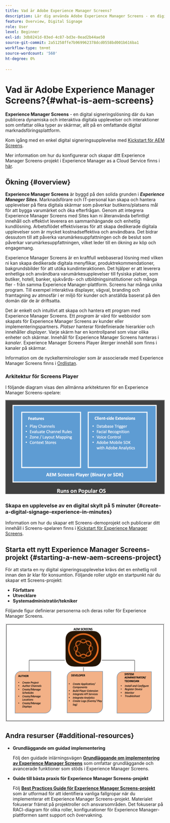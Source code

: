```yaml
---
title: Vad är Adobe Experience Manager Screens?
description: Lär dig använda Adobe Experience Manager Screens - en digital signeringslösning - som gör att du kan publicera dynamiska och interaktiva digitala upplevelser och interaktioner som omfattar olika typer av skärmar, allt på en omfattande digital marknadsföringsplattform.
feature: Overview, Digital Signage
role: User
level: Beginner
exl-id: 3db8241d-03ed-4c87-bd3e-0ead2b44ae50
source-git-commit: 2a51258ffe7b969962378dcd0558bd001b616ba1
workflow-type: tm+mt
source-wordcount: '560'
ht-degree: 0%

---
```


# Vad är Adobe Experience Manager Screens?{#what-is-aem-screens}

**Experience Manager Screens** - en digital signeringslösning där du kan publicera dynamiska och interaktiva digitala upplevelser och interaktioner som omfattar olika typer av skärmar, allt på en omfattande digital marknadsföringsplattform.

Kom igång med en enkel digital signeringsupplevelse med [Kickstart för AEM Screens](kickstart-for-aem-screens.md).

Mer information om hur du konfigurerar och skapar ditt Experience Manager Screens-projekt i Experience Manager as a Cloud Service finns i [här](https://experienceleague.adobe.com/sv/docs/experience-manager-screens/using/about-guide).

## Ökning {#overview}

**Experience Manager Screens** är byggd på den solida grunden i ***Experience Manager Sites***. Marknadsförare och IT-personal kan skapa och hantera upplevelser på flera digitala skärmar som påverkar butikens/platsens mål för att bygga varumärket och öka efterfrågan. Genom att integrera Experience Manager Screens med Sites kan ni återanvända befintligt innehåll och effektivt leverera en sammanhängande och enhetlig kundlösning. Arbetsflödet effektiviseras för att skapa dedikerade digitala upplevelser som är mycket kostnadseffektiva och användbara. Det bidrar dessutom till att påverka varumärkesuppfattningen och de beslut som påverkar varumärkesuppfattningen, vilket leder till en ökning av köp och engagemang.

Experience Manager Screens är en kraftfull webbaserad lösning med vilken ni kan skapa dedikerade digitala menyflikar, produktrekommendationer, bakgrundsbilder för att utöka kundinteraktionen. Det hjälper er att leverera enhetliga och användbara varumärkesupplevelser till fysiska platser, som butiker, hotell, banker, sjukvårds- och utbildningsinstitutioner och många fler - från samma Experience Manager-plattform. Screens har många unika program. Till exempel interaktiva displayer, vägval, branding och framtagning av atmosfär i er miljö för kunder och anställda baserat på den domän där de är driftsatta.

Det är enkelt och intuitivt att skapa och hantera ett program med Experience Manager Screens. Ett *program* är värd för webbsidor som skapats för Experience Manager Screens av kunder eller implementeringspartners. *Platser* hanterar fördefinierade hierarkier och innehåller *displayer*. Varje skärm har en kontrollpanel som visar olika enheter och skärmar. Innehåll för Experience Manager Screens hanteras i *kanaler*. Experience Manager Screens Player återger innehåll som finns i kanaler på skärmar.

Information om de nyckelterminologier som är associerade med Experience Manager Screens finns i [Ordlistan](screens-glossary.md).

### Arkitektur för Screens Player

I följande diagram visas den allmänna arkitekturen för en Experience Manager Screens-spelare:

![chlimage_1-29](assets/chlimage_1-29.png)

### Skapa en upplevelse av en digital skylt på 5 minuter {#create-a-digital-signage-experience-in-minutes}

Information om hur du skapar ett Screens-demoprojekt och publicerar ditt innehåll i Screens-spelaren finns i [Kickstart för Experience Manager Screens](kickstart-for-aem-screens.md).

## Starta ett nytt Experience Manager Screens-projekt {#starting-a-new-aem-screens-project}

För att starta en ny digital signeringsupplevelse krävs det en enhetlig roll innan den är klar för konsumtion. Följande roller utgör en startpunkt när du skapar ett Screens-projekt:

* **Författare**
* **Utvecklare**
* **Systemadministratör/tekniker**

Följande figur definierar personerna och deras roller för Experience Manager Screens.

![chlimage_1-30](assets/chlimage_1-30.png)


## Andra resurser {#additional-resources}

* **Grundläggande om guidad implementering**

  Följ den guidade inlärningsvägen **[Grundläggande om implementering av Experience Manager Screens](https://experienceleague.adobe.com/sv?launch=AEM-7a)** som omfattar grundläggande och avancerade funktioner som stöds i Experience Manager Screens.

* **Guide till bästa praxis för Experience Manager Screens-projekt**

  Följ **[Best Practices Guide för Experience Manager Screens-projekt](/help/using/about-guide.md)** som är utformad för att identifiera vanliga fallgropar när du implementerar ett Experience Manager Screens-projekt. Materialet fokuserar främst på projektroller och ansvarsområden. Det fokuserar på RACI-diagram för olika roller, konfigurationer för Experience Manager-plattformen samt support och övervakning.

<!-- DEAD LINK * **New Adobe Customer Support Experience**

   Follow **[Customer One for Enterprise Help](https://docs.adobe.com/content/help/en/customer-one/using/home.htmlhome.html#)** to learn more about Admin Console Support tickets. -->
